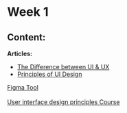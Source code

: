 # Week 1 

## Content:

 **Articles:**
- [The Difference between UI & UX](https://www.interaction-design.org/literature/article/ux-vs-ui-what-s-the-difference)
- [Principles of UI Design](https://uxplanet.org/7-key-principles-of-ui-design-fbf05f5805f)

[Figma Tool](https://learnux.io/course/figma)<br><br>
[User interface design principles Course](https://www.edraak.org/en/programs/course/uidesign-v1/)

    


